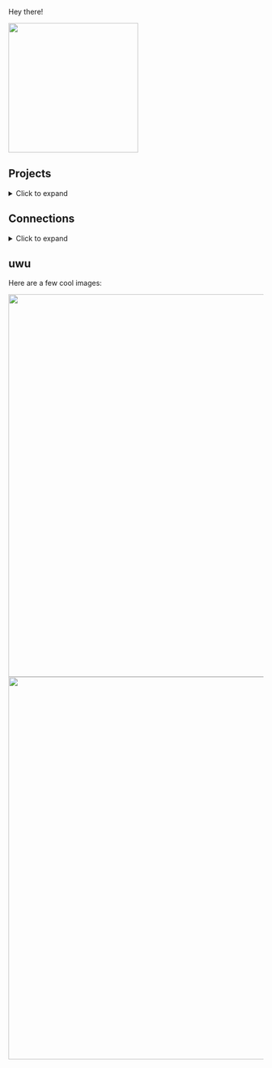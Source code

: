 Hey there!

<img width=256 src="https://github.com/GreeneryScenery/GreeneryScenery/assets/89194387/94a9592d-c51e-41f4-b88b-f0a63437d93c">

## Projects
<details>
<summary> Click to expand </summary>

- [MoonDice](https://leafygreeen.itch.io/moondice)
- [Supervend](https://github.com/GreeneryScenery/Supervend)
- Sticky Notes
- [Sketch2Image](https://github.com/GreeneryScenery/Sketch2Image)
- [AI Attorney](https://github.com/foo-barian/AI-Attorney)

</details>

## Connections
<details>
<summary> Click to expand </summary>

- [Hugging Face](https://github.com/GreeneryScenery/Sketch2Image)
- [Replicate](https://github.com/foo-barian/AI-Attorney)

</details>

## uwu
Here are a few cool images:

<img width=756 src="https://github.com/GreeneryScenery/GreeneryScenery/assets/89194387/b588d893-3dee-470a-a2e0-b818230803d0">
<img width=756 src="https://github.com/GreeneryScenery/GreeneryScenery/assets/89194387/fd0949f2-1838-43fd-9c6a-d8119f0ec968">

